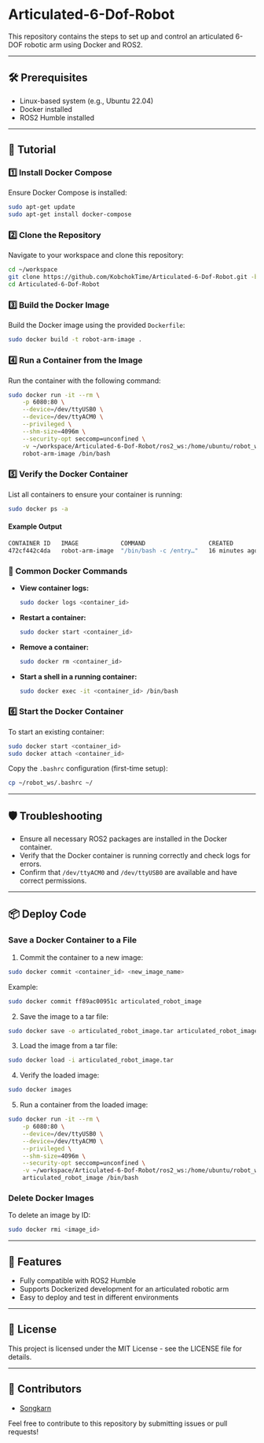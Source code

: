 # Articulated-6-Dof-Robot

This repository contains the steps to set up and control an articulated 6-DOF robotic arm using Docker and ROS2.

---

## 🛠️ Prerequisites

- Linux-based system (e.g., Ubuntu 22.04)
- Docker installed
- ROS2 Humble installed

---

## 🚀 Tutorial

### 1️⃣ Install Docker Compose
Ensure Docker Compose is installed:
```sh
sudo apt-get update
sudo apt-get install docker-compose
```

### 2️⃣ Clone the Repository
Navigate to your workspace and clone this repository:
```sh
cd ~/workspace
git clone https://github.com/KobchokTime/Articulated-6-Dof-Robot.git -b Software-Team
cd Articulated-6-Dof-Robot
```

### 3️⃣ Build the Docker Image
Build the Docker image using the provided `Dockerfile`:
```sh
sudo docker build -t robot-arm-image .
```

### 4️⃣ Run a Container from the Image
Run the container with the following command:
```sh
sudo docker run -it --rm \
    -p 6080:80 \
    --device=/dev/ttyUSB0 \
    --device=/dev/ttyACM0 \
    --privileged \
    --shm-size=4096m \
    --security-opt seccomp=unconfined \
    -v ~/workspace/Articulated-6-Dof-Robot/ros2_ws:/home/ubuntu/robot_ws \
    robot-arm-image /bin/bash
```

### 5️⃣ Verify the Docker Container
List all containers to ensure your container is running:
```sh
sudo docker ps -a
```
#### Example Output
```sh
CONTAINER ID   IMAGE            COMMAND                  CREATED         STATUS         PORTS                  NAMES
472cf442c4da   robot-arm-image  "/bin/bash -c /entry…"   16 minutes ago  Up 5 minutes   0.0.0.0:6080->80/tcp   clever_robot
```

### 🔧 Common Docker Commands
- **View container logs:**
    ```sh
    sudo docker logs <container_id>
    ```
- **Restart a container:**
    ```sh
    sudo docker start <container_id>
    ```
- **Remove a container:**
    ```sh
    sudo docker rm <container_id>
    ```
- **Start a shell in a running container:**
    ```sh
    sudo docker exec -it <container_id> /bin/bash
    ```

### 6️⃣ Start the Docker Container
To start an existing container:
```sh
sudo docker start <container_id>
sudo docker attach <container_id>
```
Copy the `.bashrc` configuration (first-time setup):
```sh
cp ~/robot_ws/.bashrc ~/
```

---

## 🛡️ Troubleshooting

- Ensure all necessary ROS2 packages are installed in the Docker container.
- Verify that the Docker container is running correctly and check logs for errors.
- Confirm that `/dev/ttyACM0` and `/dev/ttyUSB0` are available and have correct permissions.

---

## 📦 Deploy Code

### Save a Docker Container to a File
1. Commit the container to a new image:
```sh
sudo docker commit <container_id> <new_image_name>
```
Example:
```sh
sudo docker commit ff89ac00951c articulated_robot_image
```

2. Save the image to a tar file:
```sh
sudo docker save -o articulated_robot_image.tar articulated_robot_image
```

3. Load the image from a tar file:
```sh
sudo docker load -i articulated_robot_image.tar
```

4. Verify the loaded image:
```sh
sudo docker images
```

5. Run a container from the loaded image:
```sh
sudo docker run -it --rm \
    -p 6080:80 \
    --device=/dev/ttyUSB0 \
    --device=/dev/ttyACM0 \
    --privileged \
    --shm-size=4096m \
    --security-opt seccomp=unconfined \
    -v ~/workspace/Articulated-6-Dof-Robot/ros2_ws:/home/ubuntu/robot_ws \
    articulated_robot_image /bin/bash
```

### Delete Docker Images
To delete an image by ID:
```sh
sudo docker rmi <image_id>
```

---

## 🌟 Features

- Fully compatible with ROS2 Humble
- Supports Dockerized development for an articulated robotic arm
- Easy to deploy and test in different environments

---

## 📝 License
This project is licensed under the MIT License - see the LICENSE file for details.

---

## 👥 Contributors
- [Songkarn](https://github.com/pannatron)

Feel free to contribute to this repository by submitting issues or pull requests!
